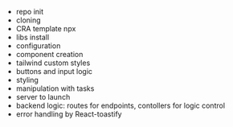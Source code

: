 - repo init
- cloning
- CRA template npx
- libs install
- configuration 
- component creation
- tailwind custom styles
- buttons and input logic
- styling
- manipulation with tasks
- server to launch 
- backend logic: routes for endpoints, contollers for logic control
- error handling by React-toastify
